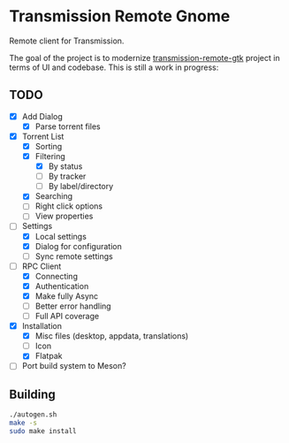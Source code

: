 # Transmission Remote Gnome

Remote client for Transmission.

The goal of the project is to modernize [transmission-remote-gtk](https://github.com/transmission-remote-gtk/transmission-remote-gtk)
project in terms of UI and codebase. This is still a work in progress:

## TODO

- [x] Add Dialog
  - [x] Parse torrent files
- [x] Torrent List
  - [x] Sorting
  - [x] Filtering
    - [x] By status
    - [ ] By tracker
    - [ ] By label/directory
  - [x] Searching
  - [ ] Right click options
  - [ ] View properties
- [ ] Settings
  - [x] Local settings
  - [x] Dialog for configuration
  - [ ] Sync remote settings
- [ ] RPC Client
  - [x] Connecting
  - [x] Authentication
  - [x] Make fully Async
  - [ ] Better error handling
  - [ ] Full API coverage
- [x] Installation
  - [x] Misc files (desktop, appdata, translations)
  - [ ] Icon
  - [x] Flatpak
- [ ] Port build system to Meson?

## Building

```sh
./autogen.sh
make -s
sudo make install
```
